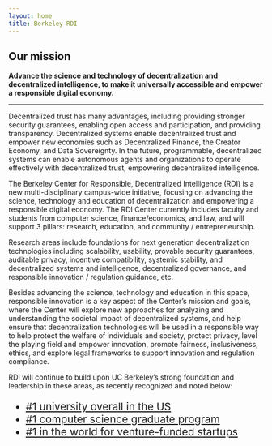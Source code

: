 ```yaml
---
layout: home
title: Berkeley RDI
---
```


## Our mission

**Advance the science and technology of decentralization and decentralized intelligence, to make it universally accessible and empower a responsible digital economy.**


---

Decentralized trust has many advantages, including providing stronger security guarantees, enabling open access and participation, and providing transparency. Decentralized systems enable decentralized trust and empower new economies such as Decentralized Finance, the Creator Economy, and Data Sovereignty. In the future, programmable, decentralized systems can enable autonomous agents and organizations to operate effectively with decentralized trust, empowering decentralized intelligence.

The Berkeley Center for Responsible, Decentralized Intelligence (RDI) is a new multi-disciplinary campus-wide initiative, focusing on advancing the science, technology and education  of decentralization and empowering a responsible digital economy. The RDI Center currently includes faculty and students from computer science,  finance/economics, and law, and will support 3 pillars: research, education, and community / entrepreneurship.  

Research areas include foundations for next generation decentralization technologies including scalability, usability, provable security guarantees, auditable privacy, incentive compatibility, systemic stability, and decentralized systems and intelligence, decentralized governance, and responsible innovation / regulation guidance, etc. 

Besides advancing the science, technology and education in this space, responsible innovation is a key aspect of the Center’s mission and goals, where the Center will explore new approaches for analyzing and understanding the societal impact of decentralized systems, and help ensure that decentralization technologies will be used in a responsible way to help protect the welfare of individuals and society, protect privacy, level the playing field and empower innovation, promote fairness, inclusiveness, ethics, and explore legal frameworks to support innovation and regulation compliance. 

RDI will continue to build upon UC Berkeley’s strong foundation and leadership in these areas, as recently recognized and noted below:
<ul style="font-size: 15pt;">
  <!-- <li><a href="https://www.coindesk.com/layer2/2021/10/04/the-top-universities-for-blockchain-by-coindesk-2021/" style="font-size: 15.5pt;">#1 university for blockchain in the US</a></li> -->
  <li><a href="https://news.berkeley.edu/2021/09/08/uc-berkeley-no-1-on-forbes-list-of-americas-top-colleges/" style="font-size: 15.5pt;">#1 university overall in the US</a></li>
  <li><a href="https://eecs.berkeley.edu/about/by-the-numbers#eecsrankings" style="font-size: 15.5pt;">#1 computer science graduate program</a></li>
  <li><a href="https://pitchbook.com/news/articles/pitchbook-university-rankings" style="font-size: 15.5pt;">#1 in the world for venture-funded startups</a></li>
</ul>
